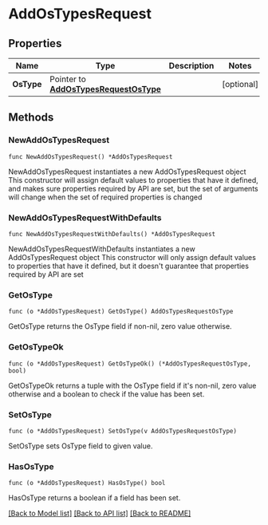 # AddOsTypesRequest

## Properties

Name | Type | Description | Notes
------------ | ------------- | ------------- | -------------
**OsType** | Pointer to [**AddOsTypesRequestOsType**](AddOsTypesRequestOsType.md) |  | [optional] 

## Methods

### NewAddOsTypesRequest

`func NewAddOsTypesRequest() *AddOsTypesRequest`

NewAddOsTypesRequest instantiates a new AddOsTypesRequest object
This constructor will assign default values to properties that have it defined,
and makes sure properties required by API are set, but the set of arguments
will change when the set of required properties is changed

### NewAddOsTypesRequestWithDefaults

`func NewAddOsTypesRequestWithDefaults() *AddOsTypesRequest`

NewAddOsTypesRequestWithDefaults instantiates a new AddOsTypesRequest object
This constructor will only assign default values to properties that have it defined,
but it doesn't guarantee that properties required by API are set

### GetOsType

`func (o *AddOsTypesRequest) GetOsType() AddOsTypesRequestOsType`

GetOsType returns the OsType field if non-nil, zero value otherwise.

### GetOsTypeOk

`func (o *AddOsTypesRequest) GetOsTypeOk() (*AddOsTypesRequestOsType, bool)`

GetOsTypeOk returns a tuple with the OsType field if it's non-nil, zero value otherwise
and a boolean to check if the value has been set.

### SetOsType

`func (o *AddOsTypesRequest) SetOsType(v AddOsTypesRequestOsType)`

SetOsType sets OsType field to given value.

### HasOsType

`func (o *AddOsTypesRequest) HasOsType() bool`

HasOsType returns a boolean if a field has been set.


[[Back to Model list]](../README.md#documentation-for-models) [[Back to API list]](../README.md#documentation-for-api-endpoints) [[Back to README]](../README.md)


